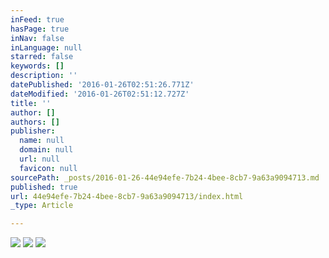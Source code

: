 ```yaml
---
inFeed: true
hasPage: true
inNav: false
inLanguage: null
starred: false
keywords: []
description: ''
datePublished: '2016-01-26T02:51:26.771Z'
dateModified: '2016-01-26T02:51:12.727Z'
title: ''
author: []
authors: []
publisher:
  name: null
  domain: null
  url: null
  favicon: null
sourcePath: _posts/2016-01-26-44e94efe-7b24-4bee-8cb7-9a63a9094713.md
published: true
url: 44e94efe-7b24-4bee-8cb7-9a63a9094713/index.html
_type: Article

---
```

![](https://the-grid-user-content.s3-us-west-2.amazonaws.com/f4bb1e56-5956-426e-9f59-59c8cc9003b5.jpg)
![](https://the-grid-user-content.s3-us-west-2.amazonaws.com/8f0a789f-eead-48ae-9a00-0475c722bc85.jpg)
![](https://the-grid-user-content.s3-us-west-2.amazonaws.com/5917bea1-d765-4b92-a46e-9f37fb7e8774.png)